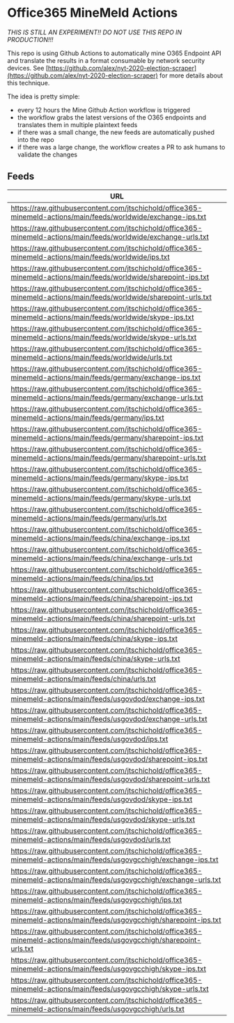 # Office365 MineMeld Actions

*THIS IS STILL AN EXPERIMENT!! DO NOT USE THIS REPO IN PRODUCTION!!!*

This repo is using Github Actions to automatically mine O365 Endpoint API and translate the results in a format consumable by network security devices.
See [https://github.com/alex/nyt-2020-election-scraper](https://github.com/alex/nyt-2020-election-scraper) for more details about this technique.

The idea is pretty simple:
- every 12 hours the Mine Github Action workflow is triggered
- the workflow grabs the latest versions of the O365 endpoints and translates them in multiple plaintext feeds
- if there was a small change, the new feeds are automatically pushed into the repo
- if there was a large change, the workflow creates a PR to ask humans to validate the changes

## Feeds

| URL |
| --- |
| https://raw.githubusercontent.com/jtschichold/office365-minemeld-actions/main/feeds/worldwide/exchange-ips.txt |
| https://raw.githubusercontent.com/jtschichold/office365-minemeld-actions/main/feeds/worldwide/exchange-urls.txt |
| https://raw.githubusercontent.com/jtschichold/office365-minemeld-actions/main/feeds/worldwide/ips.txt |
| https://raw.githubusercontent.com/jtschichold/office365-minemeld-actions/main/feeds/worldwide/sharepoint-ips.txt |
| https://raw.githubusercontent.com/jtschichold/office365-minemeld-actions/main/feeds/worldwide/sharepoint-urls.txt |
| https://raw.githubusercontent.com/jtschichold/office365-minemeld-actions/main/feeds/worldwide/skype-ips.txt |
| https://raw.githubusercontent.com/jtschichold/office365-minemeld-actions/main/feeds/worldwide/skype-urls.txt |
| https://raw.githubusercontent.com/jtschichold/office365-minemeld-actions/main/feeds/worldwide/urls.txt |
| https://raw.githubusercontent.com/jtschichold/office365-minemeld-actions/main/feeds/germany/exchange-ips.txt |
| https://raw.githubusercontent.com/jtschichold/office365-minemeld-actions/main/feeds/germany/exchange-urls.txt |
| https://raw.githubusercontent.com/jtschichold/office365-minemeld-actions/main/feeds/germany/ips.txt |
| https://raw.githubusercontent.com/jtschichold/office365-minemeld-actions/main/feeds/germany/sharepoint-ips.txt |
| https://raw.githubusercontent.com/jtschichold/office365-minemeld-actions/main/feeds/germany/sharepoint-urls.txt |
| https://raw.githubusercontent.com/jtschichold/office365-minemeld-actions/main/feeds/germany/skype-ips.txt |
| https://raw.githubusercontent.com/jtschichold/office365-minemeld-actions/main/feeds/germany/skype-urls.txt |
| https://raw.githubusercontent.com/jtschichold/office365-minemeld-actions/main/feeds/germany/urls.txt |
| https://raw.githubusercontent.com/jtschichold/office365-minemeld-actions/main/feeds/china/exchange-ips.txt |
| https://raw.githubusercontent.com/jtschichold/office365-minemeld-actions/main/feeds/china/exchange-urls.txt |
| https://raw.githubusercontent.com/jtschichold/office365-minemeld-actions/main/feeds/china/ips.txt |
| https://raw.githubusercontent.com/jtschichold/office365-minemeld-actions/main/feeds/china/sharepoint-ips.txt |
| https://raw.githubusercontent.com/jtschichold/office365-minemeld-actions/main/feeds/china/sharepoint-urls.txt |
| https://raw.githubusercontent.com/jtschichold/office365-minemeld-actions/main/feeds/china/skype-ips.txt |
| https://raw.githubusercontent.com/jtschichold/office365-minemeld-actions/main/feeds/china/skype-urls.txt |
| https://raw.githubusercontent.com/jtschichold/office365-minemeld-actions/main/feeds/china/urls.txt |
| https://raw.githubusercontent.com/jtschichold/office365-minemeld-actions/main/feeds/usgovdod/exchange-ips.txt |
| https://raw.githubusercontent.com/jtschichold/office365-minemeld-actions/main/feeds/usgovdod/exchange-urls.txt |
| https://raw.githubusercontent.com/jtschichold/office365-minemeld-actions/main/feeds/usgovdod/ips.txt |
| https://raw.githubusercontent.com/jtschichold/office365-minemeld-actions/main/feeds/usgovdod/sharepoint-ips.txt |
| https://raw.githubusercontent.com/jtschichold/office365-minemeld-actions/main/feeds/usgovdod/sharepoint-urls.txt |
| https://raw.githubusercontent.com/jtschichold/office365-minemeld-actions/main/feeds/usgovdod/skype-ips.txt |
| https://raw.githubusercontent.com/jtschichold/office365-minemeld-actions/main/feeds/usgovdod/skype-urls.txt |
| https://raw.githubusercontent.com/jtschichold/office365-minemeld-actions/main/feeds/usgovdod/urls.txt |
| https://raw.githubusercontent.com/jtschichold/office365-minemeld-actions/main/feeds/usgovgcchigh/exchange-ips.txt |
| https://raw.githubusercontent.com/jtschichold/office365-minemeld-actions/main/feeds/usgovgcchigh/exchange-urls.txt |
| https://raw.githubusercontent.com/jtschichold/office365-minemeld-actions/main/feeds/usgovgcchigh/ips.txt |
| https://raw.githubusercontent.com/jtschichold/office365-minemeld-actions/main/feeds/usgovgcchigh/sharepoint-ips.txt |
| https://raw.githubusercontent.com/jtschichold/office365-minemeld-actions/main/feeds/usgovgcchigh/sharepoint-urls.txt |
| https://raw.githubusercontent.com/jtschichold/office365-minemeld-actions/main/feeds/usgovgcchigh/skype-ips.txt |
| https://raw.githubusercontent.com/jtschichold/office365-minemeld-actions/main/feeds/usgovgcchigh/skype-urls.txt |
| https://raw.githubusercontent.com/jtschichold/office365-minemeld-actions/main/feeds/usgovgcchigh/urls.txt |
